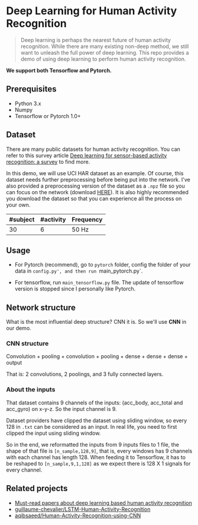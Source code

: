 # Deep Learning for Human Activity Recognition

> Deep learning is perhaps the nearest future of human activity recognition. While there are many existing non-deep method, we still want to unleash the full power of deep learning. This repo provides a demo of using deep learning to perform human activity recognition.

**We support both Tensorflow and Pytorch.**

## Prerequisites

- Python 3.x
- Numpy
- Tensorflow or Pytorch 1.0+

## Dataset

There are many public datasets for human activity recognition. You can refer to this survey article [Deep learning for sensor-based activity recognition: a survey](https://arxiv.org/abs/1707.03502) to find more.

In this demo, we will use UCI HAR dataset as an example. Of course, this dataset needs further preprocessing before being put into the network. I've also provided a preprocessing version of the dataset as a `.npz` file so you can focus on the network (download [HERE](https://archive.ics.uci.edu/dataset/240/human+activity+recognition+using+smartphones)). It is also highly recommended you download the dataset so that you can experience all the process on your own.

| #subject | #activity | Frequency |
| --- | --- | --- |
| 30 | 6 | 50 Hz |

## Usage

- For Pytorch (recommend), go to `pytorch` folder, config the folder of your data in `config.py', and then run `main_pytorch.py`.

- For tensorflow, run `main_tensorflow.py` file. The update of tensorflow version is stopped since I personally like Pytorch.

## Network structure

What is the most influential deep structure? CNN it is. So we'll use **CNN** in our demo. 

### CNN structure

Convolution + pooling + convolution + pooling + dense + dense + dense + output

That is: 2 convolutions, 2 poolings, and 3 fully connected layers. 

### About the inputs

That dataset contains 9 channels of the inputs: (acc_body, acc_total and acc_gyro) on x-y-z. So the input channel is 9.

Dataset providers have clipped the dataset using sliding window, so every 128 in `.txt` can be considered as an input. In real life, you need to first clipped the input using sliding window.

So in the end, we reformatted the inputs from 9 inputs files to 1 file, the shape of that file is `[n_sample,128,9]`, that is, every windows has 9 channels with each channel has length 128. When feeding it to Tensorflow, it has to be reshaped to `[n_sample,9,1,128]` as we expect there is 128 X 1 signals for every channel.

## Related projects

- [Must-read papers about deep learning based human activity recognition](https://github.com/jindongwang/activityrecognition/blob/master/notes/deep.md)
- [guillaume-chevalier/LSTM-Human-Activity-Recognition](https://github.com/guillaume-chevalier/LSTM-Human-Activity-Recognition)
- [aqibsaeed/Human-Activity-Recognition-using-CNN](https://github.com/aqibsaeed/Human-Activity-Recognition-using-CNN)

